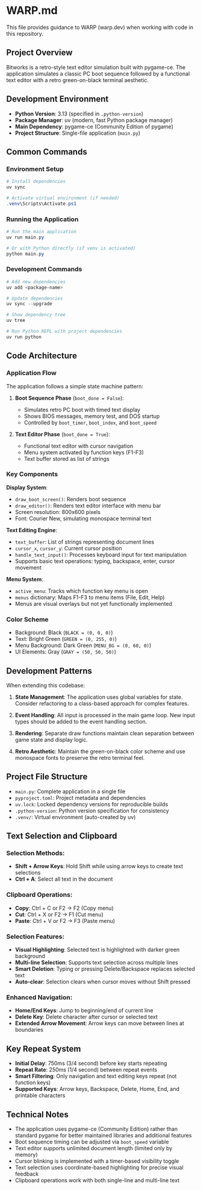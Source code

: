 # WARP.md

This file provides guidance to WARP (warp.dev) when working with code in this repository.

## Project Overview

Bitworks is a retro-style text editor simulation built with pygame-ce. The application simulates a classic PC boot sequence followed by a functional text editor with a retro green-on-black terminal aesthetic.

## Development Environment

- **Python Version**: 3.13 (specified in `.python-version`)
- **Package Manager**: uv (modern, fast Python package manager)
- **Main Dependency**: pygame-ce (Community Edition of pygame)
- **Project Structure**: Single-file application (`main.py`)

## Common Commands

### Environment Setup
```powershell
# Install dependencies
uv sync

# Activate virtual environment (if needed)
.venv\Scripts\Activate.ps1
```

### Running the Application
```powershell
# Run the main application
uv run main.py

# Or with Python directly (if venv is activated)
python main.py
```

### Development Commands
```powershell
# Add new dependencies
uv add <package-name>

# Update dependencies
uv sync --upgrade

# Show dependency tree
uv tree

# Run Python REPL with project dependencies
uv run python
```

## Code Architecture

### Application Flow
The application follows a simple state machine pattern:

1. **Boot Sequence Phase** (`boot_done = False`):
   - Simulates retro PC boot with timed text display
   - Shows BIOS messages, memory test, and DOS startup
   - Controlled by `boot_timer`, `boot_index`, and `boot_speed`

2. **Text Editor Phase** (`boot_done = True`):
   - Functional text editor with cursor navigation
   - Menu system activated by function keys (F1-F3)
   - Text buffer stored as list of strings

### Key Components

**Display System**:
- `draw_boot_screen()`: Renders boot sequence
- `draw_editor()`: Renders text editor interface with menu bar
- Screen resolution: 800x600 pixels
- Font: Courier New, simulating monospace terminal text

**Text Editing Engine**:
- `text_buffer`: List of strings representing document lines
- `cursor_x`, `cursor_y`: Current cursor position
- `handle_text_input()`: Processes keyboard input for text manipulation
- Supports basic text operations: typing, backspace, enter, cursor movement

**Menu System**:
- `active_menu`: Tracks which function key menu is open
- `menus` dictionary: Maps F1-F3 to menu items (File, Edit, Help)
- Menus are visual overlays but not yet functionally implemented

### Color Scheme
- Background: Black (`BLACK = (0, 0, 0)`)
- Text: Bright Green (`GREEN = (0, 255, 0)`)
- Menu Background: Dark Green (`MENU_BG = (0, 60, 0)`)
- UI Elements: Gray (`GRAY = (50, 50, 50)`)

## Development Patterns

When extending this codebase:

1. **State Management**: The application uses global variables for state. Consider refactoring to a class-based approach for complex features.

2. **Event Handling**: All input is processed in the main game loop. New input types should be added to the event handling section.

3. **Rendering**: Separate draw functions maintain clean separation between game state and display logic.

4. **Retro Aesthetic**: Maintain the green-on-black color scheme and use monospace fonts to preserve the retro terminal feel.

## Project File Structure

- `main.py`: Complete application in a single file
- `pyproject.toml`: Project metadata and dependencies
- `uv.lock`: Locked dependency versions for reproducible builds
- `.python-version`: Python version specification for consistency
- `.venv/`: Virtual environment (auto-created by uv)

## Text Selection and Clipboard

### **Selection Methods**:
- **Shift + Arrow Keys**: Hold Shift while using arrow keys to create text selections
- **Ctrl + A**: Select all text in the document

### **Clipboard Operations**:
- **Copy**: Ctrl + C or F2 → F2 (Copy menu)
- **Cut**: Ctrl + X or F2 → F1 (Cut menu)
- **Paste**: Ctrl + V or F2 → F3 (Paste menu)

### **Selection Features**:
- **Visual Highlighting**: Selected text is highlighted with darker green background
- **Multi-line Selection**: Supports text selection across multiple lines
- **Smart Deletion**: Typing or pressing Delete/Backspace replaces selected text
- **Auto-clear**: Selection clears when cursor moves without Shift pressed

### **Enhanced Navigation**:
- **Home/End Keys**: Jump to beginning/end of current line
- **Delete Key**: Delete character after cursor or selected text
- **Extended Arrow Movement**: Arrow keys can move between lines at boundaries

## Key Repeat System

- **Initial Delay**: 750ms (3/4 second) before key starts repeating
- **Repeat Rate**: 250ms (1/4 second) between repeat events
- **Smart Filtering**: Only navigation and text editing keys repeat (not function keys)
- **Supported Keys**: Arrow keys, Backspace, Delete, Home, End, and printable characters

## Technical Notes

- The application uses pygame-ce (Community Edition) rather than standard pygame for better maintained libraries and additional features
- Boot sequence timing can be adjusted via `boot_speed` variable
- Text editor supports unlimited document length (limited only by memory)
- Cursor blinking is implemented with a timer-based visibility toggle
- Text selection uses coordinate-based highlighting for precise visual feedback
- Clipboard operations work with both single-line and multi-line text

